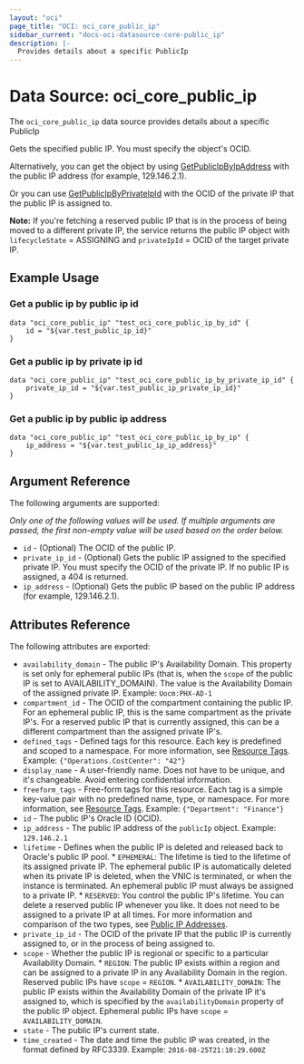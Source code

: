 ```yaml
---
layout: "oci"
page_title: "OCI: oci_core_public_ip"
sidebar_current: "docs-oci-datasource-core-public_ip"
description: |-
  Provides details about a specific PublicIp
---
```


# Data Source: oci_core_public_ip
The `oci_core_public_ip` data source provides details about a specific PublicIp

Gets the specified public IP. You must specify the object's OCID.

Alternatively, you can get the object by using [GetPublicIpByIpAddress](https://docs.us-phoenix-1.oraclecloud.com/api/#/en/iaas/20160918/PublicIp/GetPublicIpByIpAddress)
with the public IP address (for example, 129.146.2.1).

Or you can use [GetPublicIpByPrivateIpId](https://docs.us-phoenix-1.oraclecloud.com/api/#/en/iaas/20160918/PublicIp/GetPublicIpByPrivateIpId)
with the OCID of the private IP that the public IP is assigned to.

**Note:** If you're fetching a reserved public IP that is in the process of being
moved to a different private IP, the service returns the public IP object with
`lifecycleState` = ASSIGNING and `privateIpId` = OCID of the target private IP.


## Example Usage

### Get a public ip by public ip id
```hcl
data "oci_core_public_ip" "test_oci_core_public_ip_by_id" {
    id = "${var.test_public_ip_id}"
}
```

### Get a public ip by private ip id
```hcl
data "oci_core_public_ip" "test_oci_core_public_ip_by_private_ip_id" {
    private_ip_id = "${var.test_public_ip_private_ip_id}"
}
```

### Get a public ip by public ip address
```hcl
data "oci_core_public_ip" "test_oci_core_public_ip_by_ip" {
    ip_address = "${var.test_public_ip_ip_address}"
}
```

## Argument Reference

The following arguments are supported:

_Only one of the following values will be used. If multiple arguments are passed, the first non-empty value will be used based on the order below._
  
* `id` - (Optional) The OCID of the public IP.
* `private_ip_id` - (Optional) Gets the public IP assigned to the specified private IP. You must specify the OCID of the private IP. If no public IP is assigned, a 404 is returned.
* `ip_address` - (Optional) Gets the public IP based on the public IP address (for example, 129.146.2.1).


## Attributes Reference

The following attributes are exported:

* `availability_domain` - The public IP's Availability Domain. This property is set only for ephemeral public IPs (that is, when the `scope` of the public IP is set to AVAILABILITY_DOMAIN). The value is the Availability Domain of the assigned private IP.  Example: `Uocm:PHX-AD-1` 
* `compartment_id` - The OCID of the compartment containing the public IP. For an ephemeral public IP, this is the same compartment as the private IP's. For a reserved public IP that is currently assigned, this can be a different compartment than the assigned private IP's. 
* `defined_tags` - Defined tags for this resource. Each key is predefined and scoped to a namespace. For more information, see [Resource Tags](https://docs.us-phoenix-1.oraclecloud.com/Content/General/Concepts/resourcetags.htm).  Example: `{"Operations.CostCenter": "42"}` 
* `display_name` - A user-friendly name. Does not have to be unique, and it's changeable. Avoid entering confidential information. 
* `freeform_tags` - Free-form tags for this resource. Each tag is a simple key-value pair with no predefined name, type, or namespace. For more information, see [Resource Tags](https://docs.us-phoenix-1.oraclecloud.com/Content/General/Concepts/resourcetags.htm).  Example: `{"Department": "Finance"}` 
* `id` - The public IP's Oracle ID (OCID).
* `ip_address` - The public IP address of the `publicIp` object.  Example: `129.146.2.1` 
* `lifetime` - Defines when the public IP is deleted and released back to Oracle's public IP pool.  * `EPHEMERAL`: The lifetime is tied to the lifetime of its assigned private IP. The ephemeral public IP is automatically deleted when its private IP is deleted, when the VNIC is terminated, or when the instance is terminated. An ephemeral public IP must always be assigned to a private IP.  * `RESERVED`: You control the public IP's lifetime. You can delete a reserved public IP whenever you like. It does not need to be assigned to a private IP at all times.  For more information and comparison of the two types, see [Public IP Addresses](https://docs.us-phoenix-1.oraclecloud.com/Content/Network/Tasks/managingpublicIPs.htm). 
* `private_ip_id` - The OCID of the private IP that the public IP is currently assigned to, or in the process of being assigned to. 
* `scope` - Whether the public IP is regional or specific to a particular Availability Domain.  * `REGION`: The public IP exists within a region and can be assigned to a private IP in any Availability Domain in the region. Reserved public IPs have `scope` = `REGION`.  * `AVAILABILITY_DOMAIN`: The public IP exists within the Availability Domain of the private IP it's assigned to, which is specified by the `availabilityDomain` property of the public IP object. Ephemeral public IPs have `scope` = `AVAILABILITY_DOMAIN`. 
* `state` - The public IP's current state.
* `time_created` - The date and time the public IP was created, in the format defined by RFC3339.  Example: `2016-08-25T21:10:29.600Z` 

